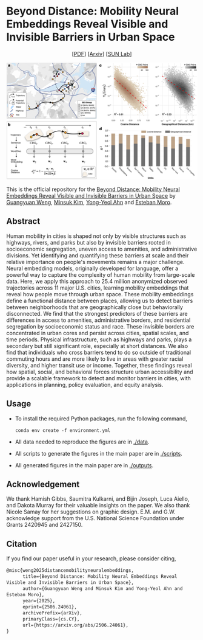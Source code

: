 # Beyond Distance: Mobility Neural Embeddings Reveal Visible and Invisible Barriers in Urban Space

<div align="center">

<!-- PDF link needs to be updated later -->
[[PDF](./assets/2506.24061v1.pdf)]
[[Arxiv](https://arxiv.org/abs/2506.24061)]
[[SUN Lab](https://www.socialurban.net)]

<!-- insert figure -->
<img src="assets/fig1.png" width="800px"/>

</div>

This is the official repository for the [Beyond Distance: Mobility Neural Embeddings Reveal Visible and Invisible Barriers in Urban Space](https://arxiv.org/abs/2506.24061) by [Guangyuan Weng](https://gweng.netlify.app), [Minsuk Kim](https://sites.google.com/view/danielhankim/home), [Yong-Yeol Ahn](https://yongyeol.com) and [Esteban Moro](https://estebanmoro.org).


## Abstract
Human mobility in cities is shaped not only by visible structures such as highways, rivers, and parks but also by invisible barriers rooted in socioeconomic segregation, uneven access to amenities, and administrative divisions. Yet identifying and quantifying these barriers at scale and their relative importance on people's movements remains a major challenge. Neural embedding models, originally developed for language, offer a powerful way to capture the complexity of human mobility from large-scale data. Here, we apply this approach to 25.4 million anonymized observed trajectories across 11 major U.S. cities, learning mobility embeddings that reveal how people move through urban space. These mobility embeddings define a functional distance between places, allowing us to detect barriers between neighborhoods that are geographically close but behaviorally disconnected. We find that the strongest predictors of these barriers are differences in access to amenities, administrative borders, and residential segregation by socioeconomic status and race. These invisible borders are concentrated in urban cores and persist across cities, spatial scales, and time periods. Physical infrastructure, such as highways and parks, plays a secondary but still significant role, especially at short distances. We also find that individuals who cross barriers tend to do so outside of traditional commuting hours and are more likely to live in areas with greater racial diversity, and higher transit use or income. Together, these findings reveal how spatial, social, and behavioral forces structure urban accessibility and provide a scalable framework to detect and monitor barriers in cities, with applications in planning, policy evaluation, and equity analysis.

## Usage
+ To install the required Python packages, run the following command,
  ```
  conda env create -f environment.yml
  ```
+ All data needed to reproduce the figures are in [./data](./data).

+ All scripts to generate the figures in the main paper are in [./scripts](./scripts).

+ All generated figures in the main paper are in [./outputs](./outputs).

## Acknowledgement
We thank Hamish Gibbs, Saumitra Kulkarni, and Bijin Joseph, Luca Aiello, and Dakota Murray for their valuable insights on the paper. We also thank Nicole Samay for her suggestions on graphic design. E.M. and G.W. acknowledge support from the U.S. National Science Foundation under Grants 2420945 and 2427150. 

## Citation
If you find our paper useful in your research, please consider citing,
```
@misc{weng2025distancemobilityneuralembeddings,
      title={Beyond Distance: Mobility Neural Embeddings Reveal Visible and Invisible Barriers in Urban Space}, 
      author={Guangyuan Weng and Minsuk Kim and Yong-Yeol Ahn and Esteban Moro},
      year={2025},
      eprint={2506.24061},
      archivePrefix={arXiv},
      primaryClass={cs.CY},
      url={https://arxiv.org/abs/2506.24061}, 
}
```